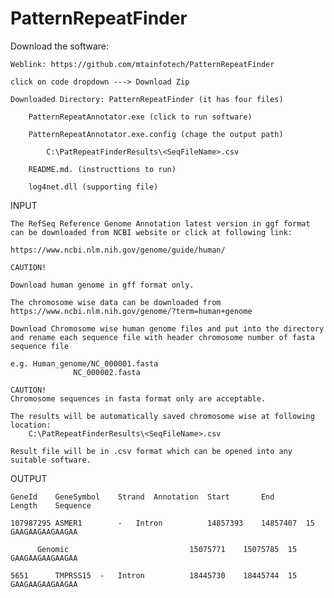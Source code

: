 # PatternRepeatFinder
Download the software:
    
    Weblink: https://github.com/mtainfotech/PatternRepeatFinder
        
	click on code dropdown ---> Download Zip   
        
	Downloaded Directory: PatternRepeatFinder (it has four files)
            
	    PatternRepeatAnnotator.exe (click to run software)
            
	    PatternRepeatAnnotator.exe.config (chage the output path)
            
	    	C:\PatRepeatFinderResults\<SeqFileName>.csv 
            
	    README.md. (instructtions to run)
            
	    log4net.dll (supporting file)
        
INPUT

	The RefSeq Reference Genome Annotation latest version in ggf format can be downloaded from NCBI website or click at following link:

	https://www.ncbi.nlm.nih.gov/genome/guide/human/ 

	CAUTION!

	Download human genome in gff format only.

	The chromosome wise data can be downloaded from https://www.ncbi.nlm.nih.gov/genome/?term=human+genome

	Download Chromosome wise human genome files and put into the directory and rename each sequence file with header chromosome number of fasta sequence file

	e.g. Human_genome/NC_000001.fasta        
		          NC_000002.fasta

	CAUTION!
	Chromosome sequences in fasta format only are acceptable.

	The results will be automatically saved chromosome wise at following location:
		C:\PatRepeatFinderResults\<SeqFileName>.csv

	Result file will be in .csv format which can be opened into any suitable software.

OUTPUT

	GeneId	  GeneSymbol	Strand	Annotation	Start	    End	      Length	Sequence

	107987295 ASMER1        -	Intron	        14857393    14857407  15	GAAGAAGAAGAAGAA

		  Genomic	                        15075771    15075785  15	GAAGAAGAAGAAGAA

	5651	  TMPRSS15	-	Intron	        18445730    18445744  15	GAAGAAGAAGAAGAA
